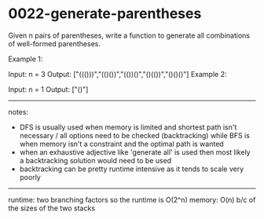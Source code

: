 # 0022-generate-parentheses
Given n pairs of parentheses, write a function to generate all combinations of well-formed parentheses.

 

Example 1:

Input: n = 3
Output: ["((()))","(()())","(())()","()(())","()()()"]
Example 2:

Input: n = 1
Output: ["()"]

---

notes: 
- DFS is usually used when memory is limited and shortest path isn't necessary / all options need to be checked (backtracking) while BFS is when memory isn't a constraint and the optimal path is wanted
- when an exhaustive adjective like 'generate all' is used then most likely a backtracking solution would need to be used
- backtracking can be pretty runtime intensive as it tends to scale very poorly

---

runtime: two branching factors so the runtime is O(2^n)
memory: O(n) b/c of the sizes of the two stacks